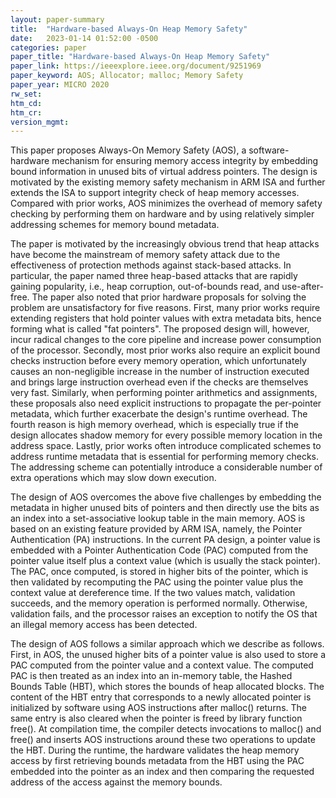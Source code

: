 ```yaml
---
layout: paper-summary
title:  "Hardware-based Always-On Heap Memory Safety"
date:   2023-01-14 01:52:00 -0500
categories: paper
paper_title: "Hardware-based Always-On Heap Memory Safety"
paper_link: https://ieeexplore.ieee.org/document/9251969
paper_keyword: AOS; Allocator; malloc; Memory Safety
paper_year: MICRO 2020
rw_set:
htm_cd:
htm_cr:
version_mgmt:
---
```


This paper proposes Always-On Memory Safety (AOS), a software-hardware mechanism for ensuring memory access integrity
by embedding bound information in unused bits of virtual address pointers. The design is motivated by the existing 
memory safety mechanism in ARM ISA and further extends the ISA to support integrity check of heap memory accesses. 
Compared with prior works, AOS minimizes the overhead of memory safety checking by performing them on hardware and 
by using relatively simpler addressing schemes for memory bound metadata.

The paper is motivated by the increasingly obvious trend that heap attacks have become the mainstream of memory
safety attack due to the effectiveness of protection methods against stack-based attacks. In particular, the paper
named three heap-based attacks that are rapidly gaining popularity, i.e., heap corruption, out-of-bounds read, and 
use-after-free. The paper also noted that prior hardware proposals for solving the problem are unsatisfactory 
for five reasons. First, many prior works require extending registers that hold pointer values with extra metadata 
bits, hence forming what is called "fat pointers". The proposed design will, however, incur radical changes to the 
core pipeline and increase power consumption of the processor.
Secondly, most prior works also require an explicit bound checks instruction before every memory operation, which
unfortunately causes an non-negligible increase in the number of instruction executed and brings large instruction 
overhead even if the checks are themselves very fast. Similarly, when performing pointer arithmetics and assignments,
these proposals also need explicit instructions to propagate the per-pointer metadata, which further exacerbate the 
design's runtime overhead. The fourth reason is high memory overhead, which is especially true if the design 
allocates shadow memory for every possible memory location in the address space.
Lastly, prior works often introduce complicated schemes to address runtime metadata that is essential for performing 
memory checks. The addressing scheme can potentially introduce a considerable number of extra operations 
which may slow down execution.

The design of AOS overcomes the above five challenges by embedding the metadata in higher unused bits of pointers and 
then directly use the bits as an index into a set-associative lookup table in the main memory. 
AOS is based on an existing feature provided by ARM ISA, namely, the Pointer Authentication (PA) instructions. 
In the current PA design, a pointer value is embedded with a Pointer Authentication Code (PAC) computed from the 
pointer value itself plus a context value (which is usually the stack pointer). The PAC, once computed, is stored
in higher bits of the pointer, which is then validated by recomputing the PAC using the pointer value plus the 
context value at dereference time. If the two values match, validation succeeds, and the memory operation is 
performed normally. Otherwise, validation fails, and the processor raises an exception to notify the OS that an 
illegal memory access has been detected.

The design of AOS follows a similar approach which we describe as follows. First, in AOS, the unused higher bits of 
a pointer value is also used to store a PAC computed from the pointer value and a context value. The computed PAC
is then treated as an index into an in-memory table, the Hashed Bounds Table (HBT), which stores the bounds of heap 
allocated blocks. The content of the HBT entry that corresponds to a newly allocated pointer is initialized by software 
using AOS instructions after malloc() returns. The same entry is also cleared when the pointer is freed by library 
function free(). At compilation time, the compiler detects invocations to malloc() and free() and inserts AOS
instructions around these two operations to update the HBT. During the runtime, the hardware validates the heap
memory access by first retrieving bounds metadata from the HBT using the PAC embedded into the pointer as an index
and then comparing the requested address of the access against the memory bounds.



